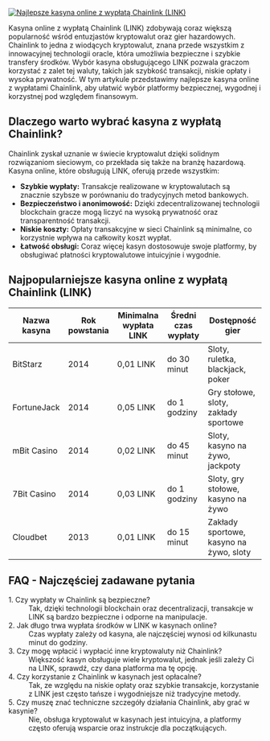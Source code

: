 [![Najlepsze kasyna online z wypłatą Chainlink (LINK)](https://123-caf.pages.dev/gitsignup.png)](https://vrmoo.ru/Bt82HjjY)

<p>Kasyna online z wypłatą Chainlink (LINK) zdobywają coraz większą popularność wśród entuzjastów kryptowalut oraz gier hazardowych. Chainlink to jedna z wiodących kryptowalut, znana przede wszystkim z innowacyjnej technologii oracle, która umożliwia bezpieczne i szybkie transfery środków. Wybór kasyna obsługującego LINK pozwala graczom korzystać z zalet tej waluty, takich jak szybkość transakcji, niskie opłaty i wysoka prywatność. W tym artykule przedstawimy najlepsze kasyna online z wypłatami Chainlink, aby ułatwić wybór platformy bezpiecznej, wygodnej i korzystnej pod względem finansowym.</p>  <h2>Dlaczego warto wybrać kasyna z wypłatą Chainlink?</h2> <p>Chainlink zyskał uznanie w świecie kryptowalut dzięki solidnym rozwiązaniom sieciowym, co przekłada się także na branżę hazardową. Kasyna online, które obsługują LINK, oferują przede wszystkim:</p> <ul> <li><strong>Szybkie wypłaty:</strong> Transakcje realizowane w kryptowalutach są znacznie szybsze w porównaniu do tradycyjnych metod bankowych.</li> <li><strong>Bezpieczeństwo i anonimowość:</strong> Dzięki zdecentralizowanej technologii blockchain gracze mogą liczyć na wysoką prywatność oraz transparentność transakcji.</li> <li><strong>Niskie koszty:</strong> Opłaty transakcyjne w sieci Chainlink są minimalne, co korzystnie wpływa na całkowity koszt wypłat.</li> <li><strong>Łatwość obsługi:</strong> Coraz więcej kasyn dostosowuje swoje platformy, by obsługiwać płatności kryptowalutowe intuicyjnie i wygodnie.</li> </ul>  <h2>Najpopularniejsze kasyna online z wypłatą Chainlink (LINK)</h2> <table> <thead> <tr> <th>Nazwa kasyna</th> <th>Rok powstania</th> <th>Minimalna wypłata LINK</th> <th>Średni czas wypłaty</th> <th>Dostępność gier</th> </tr> </thead> <tbody> <tr> <td>BitStarz</td> <td>2014</td> <td>0,01 LINK</td> <td>do 30 minut</td> <td>Sloty, ruletka, blackjack, poker</td> </tr> <tr> <td>FortuneJack</td> <td>2014</td> <td>0,05 LINK</td> <td>do 1 godziny</td> <td>Gry stołowe, sloty, zakłady sportowe</td> </tr> <tr> <td>mBit Casino</td> <td>2014</td> <td>0,02 LINK</td> <td>do 45 minut</td> <td>Sloty, kasyno na żywo, jackpoty</td> </tr> <tr> <td>7Bit Casino</td> <td>2014</td> <td>0,03 LINK</td> <td>do 1 godziny</td> <td>Sloty, gry stołowe, kasyno na żywo</td> </tr> <tr> <td>Cloudbet</td> <td>2013</td> <td>0,01 LINK</td> <td>do 15 minut</td> <td>Zakłady sportowe, kasyno na żywo, sloty</td> </tr> </tbody> </table>  <h2>FAQ - Najczęściej zadawane pytania</h2> <dl> <dt>1. Czy wypłaty w Chainlink są bezpieczne?</dt> <dd>Tak, dzięki technologii blockchain oraz decentralizacji, transakcje w LINK są bardzo bezpieczne i odporne na manipulacje.</dd>  <dt>2. Jak długo trwa wypłata środków w LINK w kasynach online?</dt> <dd>Czas wypłaty zależy od kasyna, ale najczęściej wynosi od kilkunastu minut do godziny.</dd>  <dt>3. Czy mogę wpłacić i wypłacić inne kryptowaluty niż Chainlink?</dt> <dd>Większość kasyn obsługuje wiele kryptowalut, jednak jeśli zależy Ci na LINK, sprawdź, czy dana platforma ma tę opcję.</dd>  <dt>4. Czy korzystanie z Chainlink w kasynach jest opłacalne?</dt> <dd>Tak, ze względu na niskie opłaty oraz szybkie transakcje, korzystanie z LINK jest często tańsze i wygodniejsze niż tradycyjne metody.</dd>  <dt>5. Czy muszę znać techniczne szczegóły działania Chainlink, aby grać w kasynie?</dt> <dd>Nie, obsługa kryptowalut w kasynach jest intuicyjna, a platformy często oferują wsparcie oraz instrukcje dla początkujących.</dd> </dl>